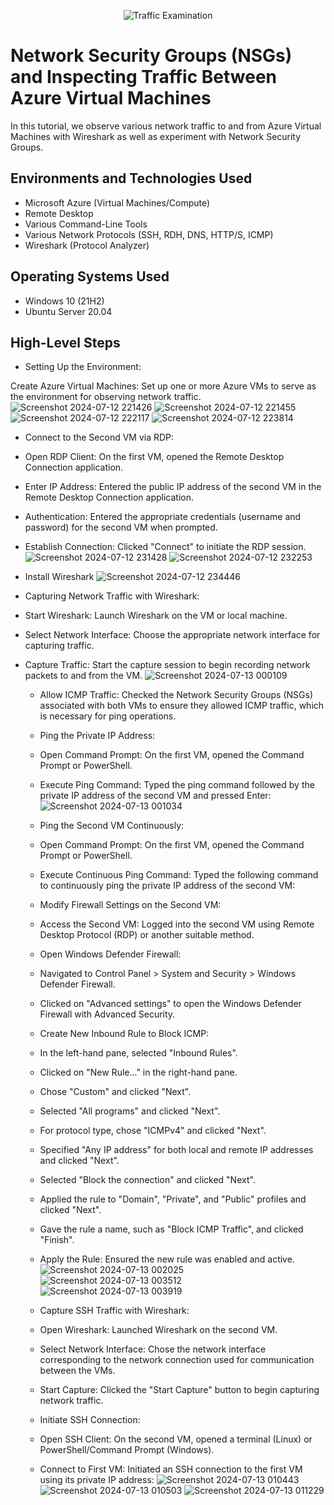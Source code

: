 <p align="center">
<img src="https://i.imgur.com/Ua7udoS.png" alt="Traffic Examination"/>
</p>

<h1>Network Security Groups (NSGs) and Inspecting Traffic Between Azure Virtual Machines</h1>
In this tutorial, we observe various network traffic to and from Azure Virtual Machines with Wireshark as well as experiment with Network Security Groups. <br />


<h2>Environments and Technologies Used</h2>

- Microsoft Azure (Virtual Machines/Compute)
- Remote Desktop
- Various Command-Line Tools
- Various Network Protocols (SSH, RDH, DNS, HTTP/S, ICMP)
- Wireshark (Protocol Analyzer)

<h2>Operating Systems Used </h2>

- Windows 10 (21H2)
- Ubuntu Server 20.04

<h2>High-Level Steps</h2>

- Setting Up the Environment:

Create Azure Virtual Machines: Set up one or more Azure VMs to serve as the environment for observing network traffic.
![Screenshot 2024-07-12 221426](https://github.com/user-attachments/assets/0454cb5d-3c96-4191-af58-8ad535d8138a)
![Screenshot 2024-07-12 221455](https://github.com/user-attachments/assets/c30a0355-7db8-4f1a-a5f3-196ee86d33c2)
![Screenshot 2024-07-12 222117](https://github.com/user-attachments/assets/d7074296-b752-40ef-a9a9-f6650470a7f6)
![Screenshot 2024-07-12 223814](https://github.com/user-attachments/assets/f4bc19b1-47fc-4352-ab16-5a6fe763d11e)




- Connect to the Second VM via RDP:
- Open RDP Client: On the first VM, opened the Remote Desktop Connection application.
- Enter IP Address: Entered the public IP address of the second VM in the Remote Desktop Connection application.
- Authentication: Entered the appropriate credentials (username and password) for the second VM when prompted.
- Establish Connection: Clicked "Connect" to initiate the RDP session.
  ![Screenshot 2024-07-12 231428](https://github.com/user-attachments/assets/1e281671-9888-4c54-92f5-9c23d84696dc)
  ![Screenshot 2024-07-12 232253](https://github.com/user-attachments/assets/0ad25831-d964-40ec-95f4-f8090ecc6738)

- Install Wireshark
  ![Screenshot 2024-07-12 234446](https://github.com/user-attachments/assets/3138afdf-2f79-4114-8fa1-b1f22cb2f6fa)

- Capturing Network Traffic with Wireshark:
- Start Wireshark: Launch Wireshark on the VM or local machine.
- Select Network Interface: Choose the appropriate network interface for capturing traffic.
- Capture Traffic: Start the capture session to begin recording network packets to and from the VM.
  ![Screenshot 2024-07-13 000109](https://github.com/user-attachments/assets/00f52ca9-51c0-4d7a-8252-aaf756efe487)

  - Allow ICMP Traffic: Checked the Network Security Groups (NSGs) associated with both VMs to ensure they allowed ICMP traffic, which is necessary for ping operations.
  - Ping the Private IP Address:
  - Open Command Prompt: On the first VM, opened the Command Prompt or PowerShell.
  - Execute Ping Command: Typed the ping command followed by the private IP address of the second VM and pressed Enter:
    ![Screenshot 2024-07-13 001034](https://github.com/user-attachments/assets/2a9e6e2c-c0f8-4e0d-a0c1-1c705d9bf8ba)

  -  Ping the Second VM Continuously:
  - Open Command Prompt: On the first VM, opened the Command Prompt or PowerShell.
  - Execute Continuous Ping Command: Typed the following command to continuously ping the private IP address of the second VM:
  - Modify Firewall Settings on the Second VM:
  - Access the Second VM: Logged into the second VM using Remote Desktop Protocol (RDP) or another suitable method.
  - Open Windows Defender Firewall:
  - Navigated to Control Panel > System and Security > Windows Defender Firewall.
  - Clicked on "Advanced settings" to open the Windows Defender Firewall with Advanced Security.
  - Create New Inbound Rule to Block ICMP:
  - In the left-hand pane, selected "Inbound Rules".
  - Clicked on "New Rule..." in the right-hand pane.
  - Chose "Custom" and clicked "Next".
  - Selected "All programs" and clicked "Next".
  - For protocol type, chose "ICMPv4" and clicked "Next".
  - Specified "Any IP address" for both local and remote IP addresses and clicked "Next".
  - Selected "Block the connection" and clicked "Next".
  - Applied the rule to "Domain", "Private", and "Public" profiles and clicked "Next".
  - Gave the rule a name, such as "Block ICMP Traffic", and clicked "Finish".
  - Apply the Rule: Ensured the new rule was enabled and active.
    ![Screenshot 2024-07-13 002025](https://github.com/user-attachments/assets/d711d8e3-9071-45ab-85e5-beec457b6620)
    ![Screenshot 2024-07-13 003512](https://github.com/user-attachments/assets/c88f9ce4-1f24-4c55-bd39-3447cbbb8c45)
    ![Screenshot 2024-07-13 003919](https://github.com/user-attachments/assets/a681978b-b47a-4867-a9bc-059bfc1dae6e)

  - Capture SSH Traffic with Wireshark:
  - Open Wireshark: Launched Wireshark on the second VM.
  - Select Network Interface: Chose the network interface corresponding to the network connection used for communication between the VMs.
  - Start Capture: Clicked the "Start Capture" button to begin capturing network traffic.
  - Initiate SSH Connection:
  - Open SSH Client: On the second VM, opened a terminal (Linux) or PowerShell/Command Prompt (Windows).
  - Connect to First VM: Initiated an SSH connection to the first VM using its private IP address:
    ![Screenshot 2024-07-13 010443](https://github.com/user-attachments/assets/42705c56-e51b-4f48-9640-5a180fc2f84b)
    ![Screenshot 2024-07-13 010503](https://github.com/user-attachments/assets/e1fb04ba-2736-4f16-b685-d6cc4e514fb5)
    ![Screenshot 2024-07-13 011229](https://github.com/user-attachments/assets/af337f09-2994-46bd-b0bf-bd4f7a205b1e)

